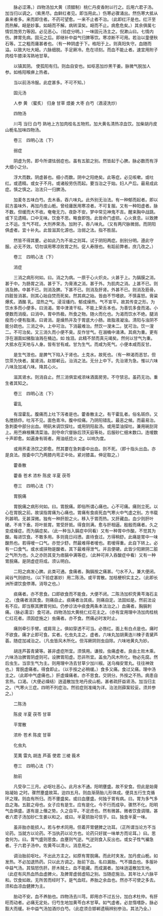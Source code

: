 <!-- { "loadSidebar": true } -->
　　脉必涩滞。）四物汤加大黄（须醋制）桃仁丹皮香附以行之。后用六君子汤。加当归以调之。（紫黑尽。血鲜红者见。即当用此。）伤寒必骤涌出。然伤寒大抵从鼻来者多。来而即住者。不药可望愈。一来不止者不治。（此即红汗是也。红汗至而热解。衄是妙事。如衄而不解。病转深矣。衄而不止。病愈危矣。）其余俱属七情饥饱劳力等因。必见恶心。（验症分明。）一味固元汤主之。倪漱山曰。七情内伤。脾胃先病。固元之后。即继补中益气归脾等饮。寒凉断不可用。若治以童便秋石等。工之粗而庸甚者也。（有一种阴虚于下。格阳于上。则真阳失守。血随而溢。以致大吐大衄。六脉细脱。手足厥冷。危在顷刻。而血不能止者。速宜用附子肉桂牛膝泽泻熟地甘草。

　　以镇其阴。 使孤阳有归。则血自安也。如呕恶加炒黑干姜。脉微气脱加人参。如格阳喉痹上热者。

　　当以前汤冷服。此症甚多。不可不知。）

　　固元汤

　　人参 黄 （蜜炙） 归身 甘草 煨姜 大枣 白芍（酒浸洗炒）

　　四物汤

　　川芎 当归 白芍 熟地上方加肉桂名五物煎。加大黄名清热凉血饮。加柴胡丹皮山栀名加味四物汤。

　　卷三　四明心法（下）

　　弱症

　　阴虚为劳。即今所谓怯弱症也。虽有五脏之别。然皆起于心脾。脉必数而有浮大细小之分。

　　浮大而数。阴虚甚也。细小而数。阴中之阳绝矣。此等症。必见咳嗽。或吐红。或遗精。或女子不月。或诸般劳伤而起。要当治之于始。妇人产后。最易成此症。慎之慎之。治法只一归脾汤。

　　加麦冬五味白芍。去木香。吞六味丸。此外别无治法。有一种郁而起者。即以前方虽味外，再加丹皮山栀。曾经庸医用寒凉者。不可复服。又有一种阳虚者。脉不数。但缓而大不收。奄奄无力。夜卧不安。梦中常见神鬼不吉。醒来胸中战跳。或下见遗精。口中无味。饮食不思。略食即饱。此皆命门虚损。心火衰息。以致脾土不运。生气不旺。大剂养荣汤。加附子。吞八味丸。（又有两尺脉微弱。而阴阳俱虚者。宜十补丸。此皆滋其化源也。治弱之法。指不胜屈。

　　然皆不得其要。必如此乃为不易之则耳。试于阴阳两症。剖别分明。遵此守服。必无不效。切勿误用寒凉败胃之剂。促人寿限也。有蹈前弊者。庶几改之。）

　　卷三　四明心法（下）

　　消症

　　三消之病形何如。曰。消之为病。一原于心火炽炎。火甚于上。为膈膜之消。甚于中。为肠胃之消。甚于下。为膏液之消。甚于外。为肌肉之消。上甚不已。则消及肺。中甚不已。则消及脾。下甚不已。则消及肝肾。外甚不已。则消及筋骨。四脏皆消甚。则其心始自焚而死矣。然其病之始。皆由不节嗜欲。不慎喜怒。膏粱爆炙。酒酪 乳。湿热之气。浸淫燔灼。郁成燥热。气不宣平。故其传变之形。为饮水多而小便多。曰消渴。胃中津液干枯。不能上荣舌本也。为善饥多食而渴。小便数而消瘦。曰消中。胃中热极。所食之物。随火而化也。为渴而饮水不绝。腿消瘦而小便有脂液。曰肾消。是燥热并及于胃底大小肠。故脂液凝浊。清阳与浊阴不能分疏也。三消之中。上中可治。下消最难治。然饮一溲未二。犹可治。饮一溲二。不可治矣。又三消久而小便不臭。反作甘气。在溺桶中涌沸。其病为重。更有浮在溺面如猪脂油溅在桶边。如 烛泪。此精不禁而真元竭矣。然何以甘气为重。大抵水在天地与人身。皆有甘有咸。甘为生气。而咸为死气。小便本咸而反甘。

　　是生气泄也。是脾气下陷入于肾也。土克水。故死也。（有一种渴而恶甘。但饮茶为快者。属肾消。赵邯郸云。治消之法。无分上中下。先治肾为急。惟以六味八味及加减八味。降其心火。

　　滋其肾水。则消自止。然三消俱宜戒浓味酒面房劳。不守禁忌。虽药无功。重生者其知之。

　　卷三　四明心法（下）

　　霍乱

　　有湿霍乱。腹痛而上吐下泻者是也。藿香散主之。有干霍乱者。俗名斑痧。又名搅肠痧。吐泻不见。面色青冷。腹中绞痛。乃阴阳错乱。最恶之候。而最易治。急刺委中部分出血。明矾末调饮探吐。或用阴阳盐汤。或用菜油探吐。兼用碗刮背上。用苎麻根蘸清菜油。刮夺命穴督脉后顶天庭等处。后服砂仁细末数口。连嗳数十声即愈。如遍身有斑者。用油纸捻火 之。以响为度。

　　或用荞麦汤饮之即愈。然其要在急刺委中出血。则不死。（即十指头出血。亦是良法。按委中穴乃两膝内弯正中处。紧对膝盖。伸足取之。）

　　藿香散

　　藿香 苍术 浓朴 陈皮 半夏 茯苓

　　卷三　四明心法（下）

　　胃脘痛

　　胃脘痛之病形何如。曰。胃脘痛。即俗所谓心痛也。心不可痛。痛则立死。以心在胃脘之前。故误指胃痛为心痛也。胃痛有食痰死血气寒火中气虚之别。方书载列甚明。无甚深微。独有一种肝胆之火。移入于胃而热。又肝藏血。血少则肝叶硬。不肯下垂。将叶抵胃。胃受肝抵。得食则满。愈与肝相逼。殷殷而痛者。久之变成燥症。而为膈症矣。（此一种当入膈症中同看）又有一种胃中作酸。不觉其为酸。每进饮食。不敢多用。多则竟日闷懑。直待食过。方得稍舒。此痛是胃中一味酸热也。若得嗳一口气。亦觉少舒。然最难得者嗳也。若嗳得重。此自下转上。必有一口食气。或水或挟物是酸者。其下最难得泄气。并且便硬。此皆少阳厥阴二脏之气所为也。久之亦防其变为痞膈中满等症。（此种可并入吞酸症中看）又有一种胃脘痛。是阴虚症将成。须认明白。

　　二阳之病发心脾。此类可通。食痛者。胸膈按之痛甚。勺水不入。兼大便闭。闻谷气则欲吐。（以下验症甚妙）用二陈汤。或平胃散。加桔梗枳实主之。（此即长洲所谓饮食停滞。消导之也。）

　　痰痛者。亦不思食。口即欲食而不能食。大便不闭。二陈汤加枳壳黄芩海石主之。（食痛者消其食。则痛自止。痰痛者治其痰。则痛自定。法固如是。然前法设有不应。即当察其脾胃何如。仍参诊法中痰食两条本法治之。）血痛者。胸膈刺痛。（脉必濡涩）食可进。四物汤加大黄桃仁红花主之。（亦有宜用理中汤加肉桂桃仁红花者。须因症施之）虫痛者。亦不食。然痛必时发时止。

　　痛则牵引手臂。或肩背上。俱如穿透不可当。必唇红。面上有白点是也。痛时不欲食。痛才止即可食。实者。化虫丸主之。虚者。六味丸加胡黄连川楝子青黛芦荟。随症加减治之。（凡虫皆风木所化。但泻厥阴则虫自除。六味地黄丸为妙。

　　胡连芦荟青黛等。甚非虚症所宜。须慎用。谦按。虫痛虚者。良由土败木乘。六味汤治脾胃阴虚则可。设脾胃阳虚。恐非所宜。盖虫乃风木所化。物必先腐。然后虫生。当崇生气为主。则用理中汤去甘草少加川椒。送乌梅安胃丸。往往神效也。）胃脘虚痛者。得食即止。（以手按之必稍缓。）食多又痛。食过又痛。理中汤主之。（此即中气虚痛也。）肝虚燥痛者。亦不思食。交阴分。外按之不热。病患自言热。口渴。（大便必燥结）逍遥散加生地丹皮山栀。甚者疏肝益肾汤。加当归主之。（气寒火三症。四明不列症治。然验症则准绳为详。治法则薛案较妥。须并参之。）

　　二陈汤

　　陈皮 半夏 茯苓 甘草

　　平胃散

　　浓朴 苍术 陈皮 甘草

　　化虫丸

　　芜荑 雷丸 胡连 芦荟 使君 三棱 莪术

　　卷三　四明心法（下）

　　胎前

　　凡受孕二三月。必呕吐恶心。此月水不通。阳明壅盛。故不安食。但此是始膏始凝始 之时。骤然壅盛故耳。迨四五月。则血渐荫胎儿形体成。便具五行生克循环之理。则血有所归。而不壅盛矣。或曰血壅盛。何独于胃有病。曰。胃为多气多血之海。五脏之母也。女子应有是生。应有是化。今不行而成孕。骤然不化。阳明气血俱盛。遂有是上僭之势。久之自平。不足虑也。然有微甚。微者饮食调理。甚者六君子汤加砂仁生姜以和之。或曰。半夏损胎可信乎。曰。独食半夏一味。

　　虽非胎亦能损人。若与参术同用。但着开胃健脾之功耳。（正所谓当论方不当论药。当就方以论药。不当执药以论方也。论药只好就一味单方而论耳。）曰。思食何为。曰。胃气盛则思食。血壅则气逆。气逆则食入反出也。或女子性气褊急者。于六君子汤中。佐黄芩以清火。消息用之。

　　调治胎前呕吐。不出此方主之。如原有胃脘痛。而此时夹发。加丹皮山栀。如发热。不必加退热药。只以此方调之。胎前下血。名曰漏胎。气不摄血也。多服补中益气汤。其恼怒伤肝。肝木贼土。血不能藏。而成漏者。加味逍遥散加生地。（此症有风热血热血虚脾火。及脾胃虚弱虚陷之别。当随症施治。其年壮人六脉平和。饮食如故。无所苦而经时下。是气血旺。养胎之余血也。然亦不可使之多去。须和血凉血健脾为主。

　　胎动不安。血不养胎也。四物汤去川芎。即用亦不过五分。加白术杜仲。有肝旺而动者。必痛无定处。归芍生地加黄芩白术甘草。如气虚者。必怠惰嗜卧。脉必豁大而缓。补中益气汤加酒炒白芍。（此症须合邯郸遗稿辨别参治。其法乃全。）

